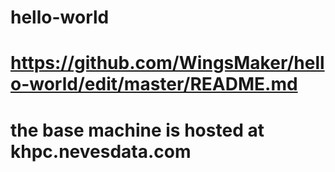 # hello-world
# https://github.com/WingsMaker/hello-world/edit/master/README.md
# the base machine is hosted at khpc.nevesdata.com
